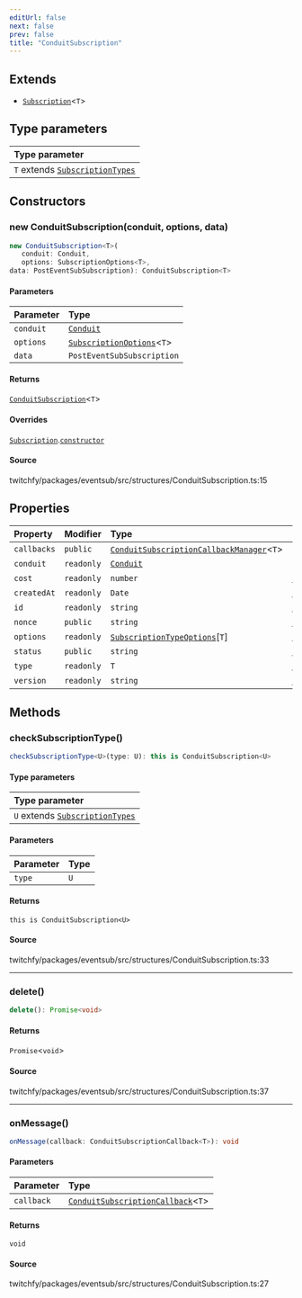 ```yaml
---
editUrl: false
next: false
prev: false
title: "ConduitSubscription"
---
```


## Extends

- [`Subscription`](/api/eventsub/classes/subscription/)\<`T`\>

## Type parameters

| Type parameter |
| :------ |
| `T` extends [`SubscriptionTypes`](/api/eventsub/enumerations/subscriptiontypes/) |

## Constructors

### new ConduitSubscription(conduit, options, data)

```ts
new ConduitSubscription<T>(
   conduit: Conduit, 
   options: SubscriptionOptions<T>, 
data: PostEventSubSubscription): ConduitSubscription<T>
```

#### Parameters

| Parameter | Type |
| :------ | :------ |
| `conduit` | [`Conduit`](/api/eventsub/classes/conduit/) |
| `options` | [`SubscriptionOptions`](/api/eventsub/type-aliases/subscriptionoptions/)\<`T`\> |
| `data` | `PostEventSubSubscription` |

#### Returns

[`ConduitSubscription`](/api/eventsub/classes/conduitsubscription/)\<`T`\>

#### Overrides

[`Subscription`](/api/eventsub/classes/subscription/).[`constructor`](/api/eventsub/classes/subscription/#constructors)

#### Source

twitchfy/packages/eventsub/src/structures/ConduitSubscription.ts:15

## Properties

| Property | Modifier | Type | Inherited from |
| :------ | :------ | :------ | :------ |
| `callbacks` | `public` | [`ConduitSubscriptionCallbackManager`](/api/eventsub/classes/conduitsubscriptioncallbackmanager/)\<`T`\> | - |
| `conduit` | `readonly` | [`Conduit`](/api/eventsub/classes/conduit/) | - |
| `cost` | `readonly` | `number` | [`Subscription`](/api/eventsub/classes/subscription/).`cost` |
| `createdAt` | `readonly` | `Date` | [`Subscription`](/api/eventsub/classes/subscription/).`createdAt` |
| `id` | `readonly` | `string` | [`Subscription`](/api/eventsub/classes/subscription/).`id` |
| `nonce` | `public` | `string` | [`Subscription`](/api/eventsub/classes/subscription/).`nonce` |
| `options` | `readonly` | [`SubscriptionTypeOptions`](/api/eventsub/interfaces/subscriptiontypeoptions/)\[`T`\] | [`Subscription`](/api/eventsub/classes/subscription/).`options` |
| `status` | `public` | `string` | [`Subscription`](/api/eventsub/classes/subscription/).`status` |
| `type` | `readonly` | `T` | [`Subscription`](/api/eventsub/classes/subscription/).`type` |
| `version` | `readonly` | `string` | [`Subscription`](/api/eventsub/classes/subscription/).`version` |

## Methods

### checkSubscriptionType()

```ts
checkSubscriptionType<U>(type: U): this is ConduitSubscription<U>
```

#### Type parameters

| Type parameter |
| :------ |
| `U` extends [`SubscriptionTypes`](/api/eventsub/enumerations/subscriptiontypes/) |

#### Parameters

| Parameter | Type |
| :------ | :------ |
| `type` | `U` |

#### Returns

`this is ConduitSubscription<U>`

#### Source

twitchfy/packages/eventsub/src/structures/ConduitSubscription.ts:33

***

### delete()

```ts
delete(): Promise<void>
```

#### Returns

`Promise`\<`void`\>

#### Source

twitchfy/packages/eventsub/src/structures/ConduitSubscription.ts:37

***

### onMessage()

```ts
onMessage(callback: ConduitSubscriptionCallback<T>): void
```

#### Parameters

| Parameter | Type |
| :------ | :------ |
| `callback` | [`ConduitSubscriptionCallback`](/api/eventsub/type-aliases/conduitsubscriptioncallback/)\<`T`\> |

#### Returns

`void`

#### Source

twitchfy/packages/eventsub/src/structures/ConduitSubscription.ts:27
